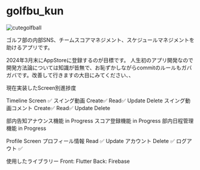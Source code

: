 # golfbu_kun

![cutegolfball](https://github.com/Rowdife/golfbu_kun/assets/76625609/2b0c23e4-6879-4a70-b8b2-aca3f8723d6c)

ゴルフ部の内部SNS、チームスコアマネジメント、スケジュールマネジメントを助けるアプリです。

2024年3月末にAppStoreに登録するのが目標です。
人生初のアプリ開発なので開発方法論については知識が皆無で、お恥ずかしながらcommitのルールもガバガバです。改善して行きますの大目にみてください、、

現在実装したScreen別進捗度

Timeline Screen ✅
スイング動画
Create✅
Read✅
Update
Delete
スイング動画コメント
Create✅
Read✅
Update
Delete
  
部内告知アナウンス機能 in Progress
スコア登録機能 in Progress
部内日程管理機能 in Progress

Profile Screen
  プロフィール情報
    Read ✅
    Update
  アカウント
    Delete ✅
  ログアウト ✅

使用したライブラリー
Front: Flutter
Back: Firebase

